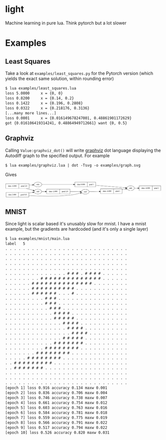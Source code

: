 # light

Machine learning in pure lua. Think pytorch but a lot slower

# Examples

## Least Squares

Take a look at `examples/least_squares.py` for the Pytorch version (which yields the exact same solution, within rounding error)

```
$ lua examples/least_squares.lua
loss 5.0000     x = {0, 0}
loss 0.8200     x = {0.14, 0.2}
loss 0.1422     x = {0.196, 0.2808}
loss 0.0322     x = {0.218176, 0.3136}
[...many more lines...]
loss 0.0001     x = {0.016149678247001, 0.48861901172629}
got {0.016106419314241, 0.48864949712661} want {0, 0.5}
```

## Graphviz

Calling `Value:graphviz_dot()` will write [graphviz](https://graphviz.org/) dot language displaying the Autodiff graph to the specified output. For example

```
$ lua examples/graphviz.lua | dot -Tsvg -o examples/graph.svg
```

Gives

![](examples/graph.svg)

## MNIST

Since light is scalar based it's unusably slow for mnist. I have a mnist example, but the gradients are hardcoded (and it's only a single layer)

```
$ lua examples/mnist/main.lua
label   5
. . . . . . . . . . . . . . . . . . . . . . . . . . . .
. . . . . . . . . . . . . . . . . . . . . . . . . . . .
. . . . . . . . . . . . . . . . . . . . . . . . . . . .
. . . . . . . . . . . . . . . . . . . . . . . . . . . .
. . . . . . . . . . . . . . . . . . . . . . . . . . . .
. . . . . . . . . . . . . . # # # . # # # # . . . . . .
. . . . . . . . # # # # # # # # # # # # # # . . . . . .
. . . . . . # # # # # # # # # # # # # # . . . . . . . .
. . . . . . # # # # # # # # # # . . . . . . . . . . . .
. . . . . . # # # # # # . . . # . . . . . . . . . . . .
. . . . . . . . . # # # . . . . . . . . . . . . . . . .
. . . . . . . . . # # # . . . . . . . . . . . . . . . .
. . . . . . . . . . # # # . . . . . . . . . . . . . . .
. . . . . . . . . . . # # # # . . . . . . . . . . . . .
. . . . . . . . . . . # # # # # . . . . . . . . . . . .
. . . . . . . . . . . . . # # # # . . . . . . . . . . .
. . . . . . . . . . . . . . # # # # . . . . . . . . . .
. . . . . . . . . . . . . . . # # # # . . . . . . . . .
. . . . . . . . . . . . . # # # # # . . . . . . . . . .
. . . . . . . . . . . # # # # # # # . . . . . . . . . .
. . . . . . . . . # # # # # # # # . . . . . . . . . . .
. . . . . . . # # # # # # # # . . . . . . . . . . . . .
. . . . . # # # # # # # # . . . . . . . . . . . . . . .
. . # # # # # # # # # . . . . . . . . . . . . . . . . .
. . # # # # # # # . . . . . . . . . . . . . . . . . . .
. . . . . . . . . . . . . . . . . . . . . . . . . . . .
. . . . . . . . . . . . . . . . . . . . . . . . . . . .
. . . . . . . . . . . . . . . . . . . . . . . . . . . .
[epoch 1] loss 0.916 accuracy 0.134 maxw 0.001
[epoch 2] loss 0.836 accuracy 0.706 maxw 0.004
[epoch 3] loss 0.746 accuracy 0.738 maxw 0.007
[epoch 4] loss 0.661 accuracy 0.754 maxw 0.012
[epoch 5] loss 0.603 accuracy 0.763 maxw 0.016
[epoch 6] loss 0.584 accuracy 0.781 maxw 0.018
[epoch 7] loss 0.559 accuracy 0.775 maxw 0.019
[epoch 8] loss 0.566 accuracy 0.791 maxw 0.022
[epoch 9] loss 0.517 accuracy 0.794 maxw 0.022
[epoch 10] loss 0.526 accuracy 0.820 maxw 0.031
```
